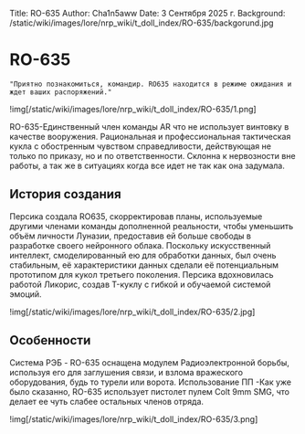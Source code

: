 Title: RO-635
Author: Cha1n5aww
Date: 3 Сентября 2025 г.
Background: /static/wiki/images/lore/nrp_wiki/t_doll_index/RO-635/backgorund.jpg

# RO-635
```
"Приятно познакомиться, командир. RO635 находится в режиме ожидания и ждет ваших распоряжений."
```
!img[/static/wiki/images/lore/nrp_wiki/t_doll_index/RO-635/1.png]

RO-635-Единственный член команды AR что не использует винтовку в качестве вооружения. Рациональная и профессиональная тактическая кукла с обостренным чувством справедливости, действующая не только по приказу, но и по ответственности. Склонна к нервозности вне работы, а так же в ситуациях когда все идет не так как она задумала.

## История создания
Персика создала RO635, скорректировав планы, используемые другими членами команды дополненной реальности, чтобы уменьшить объём личности Луназии, предоставив ей больше свободы в разработке своего нейронного облака. Поскольку искусственный интеллект, смоделированный ею для обработки данных, был очень стабильным, её характеристики данных сделали её потенциальным прототипом для кукол третьего поколения. Персика вдохновилась работой Ликорис, создав T-куклу с гибкой и обучаемой системой эмоций.

!img[/static/wiki/images/lore/nrp_wiki/t_doll_index/RO-635/2.jpg]

## Особенности
Система РЭБ - RO-635 оснащена модулем Радиоэлектронной борьбы, используя его для заглушения связи, и взлома вражеского оборудования, будь то турели или ворота.
Использование ПП -Как уже было сказанно, RO-635 использует пистолет пулем Colt 9mm SMG, что делает ее чуть слабее остальных членов отряда.

!img[/static/wiki/images/lore/nrp_wiki/t_doll_index/RO-635/3.png]
